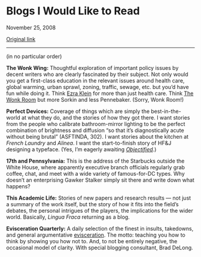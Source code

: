 Blogs I Would Like to Read
==========================

November 25, 2008

[Original link](http://www.aaronsw.com/weblog/blogs2make)

* * * * *

(in no particular order)

**The Wonk Wing:** Thoughtful exploration of important policy issues by
decent writers who are clearly fascinated by their subject. Not only
would you get a first-class education in the relevant issues around
health care, global warming, urban sprawl, zoning, traffic, sewage, etc.
but you’d have fun while doing it. Think [Ezra
Klein](http://ezraklein.com/) for more than just health care. Think [The
Wonk Room](http://wonkroom.thinkprogress.org/) but more Sorkin and less
Pennebaker. (Sorry, Wonk Room!)

**Perfect Devices:** Coverage of things which are simply the
best-in-the-world at what they do, and the stories of how they got
there. I want stories from the people who calibrate bathroom-mirror
lighting to be the perfect combination of brightness and diffusion “so
that it’s diagnostically acute without being brutal” (ASFTINDA, 302). I
want stories about the kitchen at *French Laundry* and *Alinea*. I want
the start-to-finish story of HF&J designing a typeface. (Yes, I’m
eagerly awaiting *[Objectified](http://www.objectifiedfilm.com/)*.)

**17th and Pennsylvania:** This is the address of the Starbucks outside
the White House, where apparently executive branch officials regularly
grab coffee, chat, and meet with a wide variety of famous-for-DC types.
Why doesn’t an enterprising Gawker Stalker simply sit there and write
down what happens?

**This Academic Life:** Stories of new papers and research results — not
just a summary of the work itself, but the story of how it fits into the
field’s debates, the personal intrigues of the players, the implications
for the wider world. Basically, *Lingua Fraca* returning as a blog.

**Evisceration Quarterly:** A daily selection of the finest in insults,
takedowns, and general argumentative
[evisceration](http://delicious.com/tag/evisceration). The motto:
teaching you how to think by showing you how not to. And, to not be
entirely negative, the occasional model of clarity. With special
blogging consultant, Brad DeLong.
